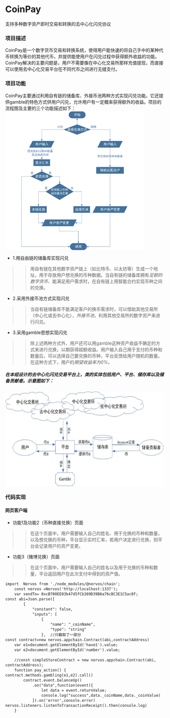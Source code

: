 # CoinPay
支持多种数字资产即时交易和转换的去中心化闪兑协议
### 项目描述
CoinPay是一个数字货币交易和转换系统，使得用户能快速的将自己手中的某种代币转换为等价的其他代币，并提供能使用户在闪兑过程中获得额外收益的功能。CoinPay解决的主要问题是，用户不需要像在中心化交易所那样充值提现，而直接可以使用去中心化交易平台在不同代币之间进行无缝支付。
### 项目功能
CoinPay主要通过利用自有链的储备库、外接币池两种方式实现闪兑功能。它还提供gamble的特色方式供用户闪兑，允许用户有一定概率获得额外的收益。项目的流程图及主要的三个功能描述如下：
<img align=center width="440" height="440" src='https://github.com/dragonroclp/CoinPay/blob/master/flow%20chart.jpeg'/>
* 1.用自由链的储备库实现闪兑
>>用自有链在其他数字资产链上（如比特币、以太坊等）生成一个地址，用于存放用户想兑换的币种数据。当自有链的储备库拥有*足额的数字货币*、能满足用户需求时，在自有链上用智能合约实现币种之间的兑换。
* 2.采用外接币池方式实现闪兑 
>>当自有链储备库不能满足客户的换币需求时，可以借助其他交易所（中心化或去中心化），*外接币池*，利用其他交易所的数字资产来进行闪兑。
* 3.采用gamble思想实现闪兑
>>除上述两种方式外，用户还可以用gamble这种资产收益不确定的方式来进行兑换，以期获得超额收益。用户输入自己用于支付的币种和数量后，可以选择自己要兑换的币种，平台反馈给用户随机的数量。在这种方式下，用户的*期望收益率为0%。*
##### 在本组设计的去中心化闪兑交易平台上，类的实体包括用户、平台、储存库以及储备贡献者。示意图如下：
<img align=center width="600" height="300" src='https://github.com/dragonroclp/CoinPay/blob/master/class%20diagram.jpg'/>

### 代码实现
#### 网页客户端
- 功能1及功能2（币种直接兑换）页面

>>在这个页面中，用户需要输入自己的姓名、用于兑换的币种和数量，以及想兑换的币种，平台显示实时汇率，若用户决定进行兑换，则平台会记录用户的资产变更。
- 功能3（赌博兑换）页面

>>在这个页面中，用户需要输入自己的姓名以及用于兑换的币种和数量，平台返回用户在此次支付中得到的资产值。
```
import  Nervos from './node_modules/@nervos/chain';
    const nervos =Nervos('http://localhost:1337');
    var sendTo= 0xcB700EE03b47d5fCb389D39B6a76cBC3E1C5ac0f;
const abi=Json.parse([
        {
            "constant": false,
            "inputs": [
                {
                    "name": "_coinName",
                    "type": "string"
                },  //只截取了一部分
const contract=new nervos.appchain.Contract(abi,contractAddress)
    var e1=document.getElementById('have1').value;
    var e2=document.getElementById('number').value;
    
    //const simpleStoreContract = new nervos.appchain.Contract(abi, contractAddress);
    function pay_action() {
contract.methods.gambling(e1,e2).call()
        contract.event.balanceUp()
            .on("data",function(event){
                let data = event.returnValue;
                console.log("success",data._coinName,data._coinValue)
            }).on('error',console.error)
nervos.listeners.listenToTransactionReceipt().then(console.log)
    }
